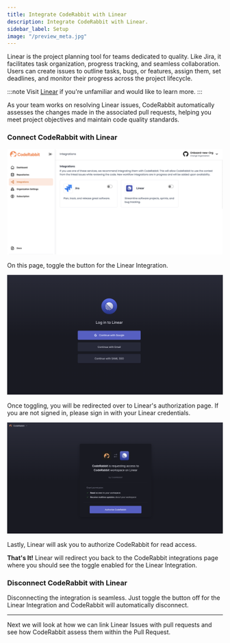 ```yaml
---
title: Integrate CodeRabbit with Linear
description: Integrate CodeRabbit with Linear.
sidebar_label: Setup
image: "/preview_meta.jpg"
---
```


<head>
 <meta charSet="utf-8" />
  <meta name="title" content="Connect CodeRabbit with Linear" />
  <meta name="description" content="Integrate CodeRabbit with Linear" />

  <meta property="og:type" content="website" />
  <meta property="og:url" content="https://coderabbit.ai/" />
  <meta property="og:title" content="Connect CodeRabbit with Linear" />
  <meta property="og:description" content="CodeRabbit: AI-powered Code Reviews" />
  <meta property="og:image" content="/preview_meta.jpg" />

  <meta name="twitter:image" content="https://coderabbit.ai/preview_meta.jpg" />
  <meta name="twitter:card" content="summary_large_image" />
  <meta name="twitter:title" content="Connect CodeRabbit with Linear" />
  <meta name="twitter:description" content="CodeRabbit: AI-powered Code Reviews" />
</head>

Linear is the project planning tool for teams dedicated to quality. Like Jira, it facilitates task organization, progress tracking, and seamless collaboration. Users can create issues to outline tasks, bugs, or features, assign them, set deadlines, and monitor their progress across the project lifecycle.

:::note
Visit [Linear](https://linear.app/) if you're unfamiliar and would like to learn more.
:::

As your team works on resolving Linear issues, CodeRabbit automatically assesses the changes made in the associated pull requests, helping you meet project objectives and maintain code quality standards.

### Connect CodeRabbit with Linear

![Integrations Page](../images/cr-integrations-light.png#gh-light-mode-only)

On this page, toggle the button for the Linear Integration.

![Integrations Page](../images/linear-login.png#gh-light-mode-only)

Once toggling, you will be redirected over to Linear's authorization page. If you are not signed in, please sign in with your Linear credentials.

![Integrations Page](../images/linear-auth.png#gh-light-mode-only)

Lastly, Linear will ask you to authorize CodeRabbit for read access.

**That's It!** Linear will redirect you back to the CodeRabbit integrations page where you should see the toggle enabled for the Linear Integration.

### Disconnect CodeRabbit with Linear

Disconnecting the integration is seamless. Just toggle the button off for the Linear Integration and CodeRabbit will automatically disconnect.

---

Next we will look at how we can link Linear Issues with pull requests and see how CodeRabbit assess them within the Pull Request.
